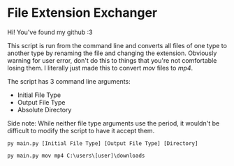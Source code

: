 # File Extension Exchanger

Hi! You've found my github :3

This script is run from the command line and converts all files of one type to another type by renaming the file and changing the extension. Obviously warning for user error, don't do this to things that you're not comfortable losing them. I literally just made this to convert *mov* files to *mp4*.

The script has 3 command line arguments:
- Initial File Type
- Output File Type
- Absolute Directory

Side note: While neither file type arguments use the period, it wouldn't be difficult to modify the script to have it accept them. 

```py main.py [Initial File Type] [Output File Type] [Directory]```

```py main.py mov mp4 C:\users\[user]\downloads```
